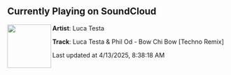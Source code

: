 ## Currently Playing on SoundCloud

[<img align="left" width="100" src="https://i1.sndcdn.com/artworks-id9AKuRcSqsEQTTo-Gmw8YA-t500x500.png">](https://soundcloud.com/lucatestamusic/bow-chi-bow-hypertechno)

**Artist**: Luca Testa 

**Track**: Luca Testa & Phil Od - Bow Chi Bow [Techno Remix]

Last updated at 4/13/2025, 8:38:18 AM
